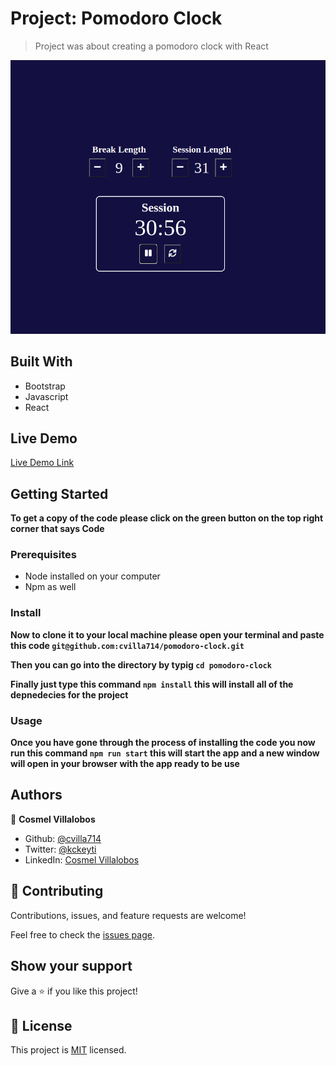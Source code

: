 # Project: Pomodoro Clock

> Project was about creating a pomodoro clock with React

![screenshot](./app_screenshot.png)

## Built With

- Bootstrap
- Javascript
- React

## Live Demo

[Live Demo Link](https://cvilla714.github.io/pomodoro-clock/)

## Getting Started

**To get a copy of the code please click on the green button on the top right corner that says Code**

### Prerequisites

- Node installed on your computer
- Npm as well

### Install

**Now to clone it to your local machine please open your terminal and paste this code `git@github.com:cvilla714/pomodoro-clock.git`**

**Then you can go into the directory by typig `cd pomodoro-clock `**

**Finally just type this command `npm install` this will install all of the depnedecies for the project**

### Usage

**Once you have gone through the process of installing the code you now run this command `npm run start` this will start the app and a new window will open in your browser with the app ready to be use**

## Authors

👤 **Cosmel Villalobos**

- Github: [@cvilla714](https://github.com/cvilla714)
- Twitter: [@kckeyti](https://twitter.com/kckeyti)
- LinkedIn: [Cosmel Villalobos](https://www.linkedin.com/in/cosvilla/)

## 🤝 Contributing

Contributions, issues, and feature requests are welcome!

Feel free to check the [issues page](https://github.com/cvilla714/pomodoro-clock/pulls).

## Show your support

Give a ⭐️ if you like this project!

## 📝 License

This project is [MIT](https://github.com/cvilla714/pomodoro-clock/blob/master/LICENSE) licensed.
